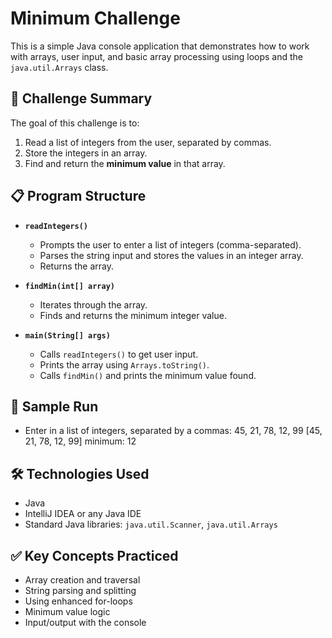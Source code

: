 # Minimum Challenge

This is a simple Java console application that demonstrates how to work with arrays, user input, and basic array processing using loops and the `java.util.Arrays` class.

## 🧠 Challenge Summary

The goal of this challenge is to:

1. Read a list of integers from the user, separated by commas.
2. Store the integers in an array.
3. Find and return the **minimum value** in that array.

## 📋 Program Structure

- **`readIntegers()`**
    - Prompts the user to enter a list of integers (comma-separated).
    - Parses the string input and stores the values in an integer array.
    - Returns the array.

- **`findMin(int[] array)`**
    - Iterates through the array.
    - Finds and returns the minimum integer value.

- **`main(String[] args)`**
    - Calls `readIntegers()` to get user input.
    - Prints the array using `Arrays.toString()`.
    - Calls `findMin()` and prints the minimum value found.

## 🧪 Sample Run
- Enter in a list of integers, separated by a commas: 45, 21, 78, 12, 99 [45, 21, 78, 12, 99] minimum: 12


## 🛠 Technologies Used

- Java
- IntelliJ IDEA or any Java IDE
- Standard Java libraries: `java.util.Scanner`, `java.util.Arrays`

## ✅ Key Concepts Practiced

- Array creation and traversal
- String parsing and splitting
- Using enhanced for-loops
- Minimum value logic
- Input/output with the console




